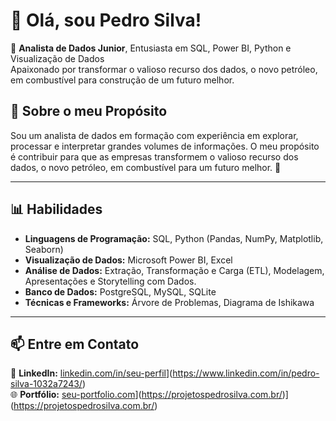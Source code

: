 # 👋 Olá, sou Pedro Silva!

🎯 **Analista de Dados Junior**, Entusiasta em SQL, Power BI, Python e Visualização de Dados  
Apaixonado por transformar o valioso recurso dos dados, o novo petróleo, em combustível para construção de um futuro melhor.

## 🏅 Sobre o meu Propósito

Sou um analista de dados em formação com experiência em explorar, processar e interpretar grandes volumes de informações. O meu propósito é contribuir para que as empresas transformem o valioso recurso dos dados, o novo petróleo, em combustível para um futuro melhor. 🏅

---

## 📊 Habilidades

- **Linguagens de Programação:** SQL, Python (Pandas, NumPy, Matplotlib, Seaborn)  
- **Visualização de Dados:** Microsoft Power BI, Excel
- **Análise de Dados:** Extração, Transformação e Carga (ETL), Modelagem, Apresentações e Storytelling com Dados.
- **Banco de Dados:** PostgreSQL, MySQL, SQLite  
- **Técnicas e Frameworks:** Árvore de Problemas, Diagrama de Ishikawa

---

## 📫 Entre em Contato

💼 **LinkedIn:** [linkedin.com/in/seu-perfil](https://linkedin.com/in/seu-perfil)](https://www.linkedin.com/in/pedro-silva-1032a7243/)  
🌐 **Portfólio:** [seu-portfolio.com](https://seu-portfolio.com)](https://projetospedrosilva.com.br/)](https://projetospedrosilva.com.br/)

